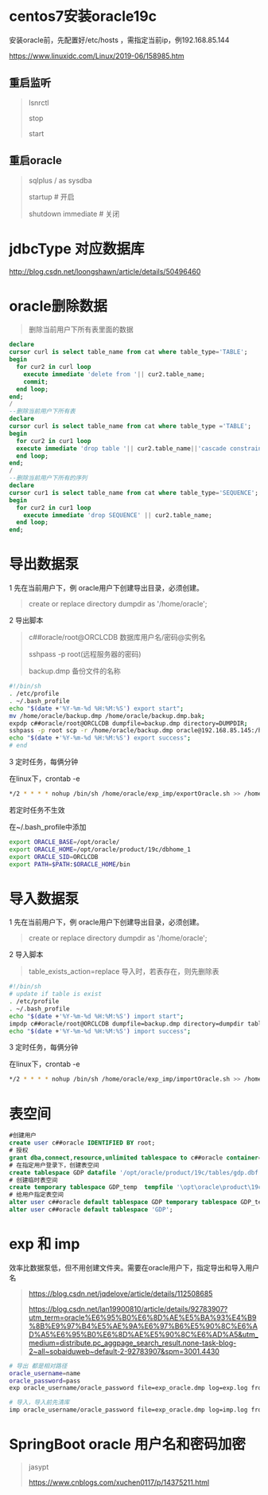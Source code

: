 # centos7安装oracle19c

安装oracle前，先配置好/etc/hosts ，需指定当前ip，例192.168.85.144

https://www.linuxidc.com/Linux/2019-06/158985.htm

## 重启监听

> lsnrctl
>
> stop
>
> start

## 重启oracle

> sqlplus / as sysdba
>
> startup  # 开启
>
> shutdown immediate  # 关闭

# jdbcType 对应数据库

http://blog.csdn.net/loongshawn/article/details/50496460

# oracle删除数据

> 删除当前用户下所有表里面的数据

```sql
declare
cursor curl is select table_name from cat where table_type='TABLE';
begin
  for cur2 in curl loop
    execute immediate 'delete from '|| cur2.table_name;
    commit;
  end loop;
end;
/
--删除当前用户下所有表
declare
cursor curl is select table_name from cat where table_type ='TABLE';
begin
  for cur2 in cur1 loop
  execute immediate 'drop table '|| cur2.table_name||'cascade constraints';
  end loop;
end;
/
--删除当前用户下所有的序列
declare
cursor cur1 is select table_name from cat where table_type='SEQUENCE';
begin
  for cur2 in cur1 loop
    execute immediate 'drop SEQUENCE' || cur2.table_name;
  end loop;
end;
```

# 导出数据泵

1 先在当前用户下，例  oracle用户下创建导出目录，必须创建。

> create or replace directory dumpdir as '/home/oracle';

2 导出脚本

> c##oracle/root@ORCLCDB  数据库用户名/密码@实例名
>
> sshpass -p  root(远程服务器的密码)
>
> backup.dmp 备份文件的名称

```sh
#!/bin/sh
. /etc/profile
. ~/.bash_profile
echo "$(date +'%Y-%m-%d %H:%M:%S') export start";
mv /home/oracle/backup.dmp /home/oracle/backup.dmp.bak;
expdp c##oracle/root@ORCLCDB dumpfile=backup.dmp directory=DUMPDIR;
sshpass -p root scp -r /home/oracle/backup.dmp oracle@192.168.85.145:/home/oracle/;
echo "$(date +'%Y-%m-%d %H:%M:%S') export success";
# end
```

3 定时任务，每俩分钟

在linux下，crontab -e

```sh
*/2 * * * * nohup /bin/sh /home/oracle/exp_imp/exportOracle.sh >> /home/oracle/exp_imp/log.txt &
```

若定时任务不生效

在~/.bash_profile中添加

```sh
export ORACLE_BASE=/opt/oracle/
export ORACLE_HOME=/opt/oracle/product/19c/dbhome_1
export ORACLE_SID=ORCLCDB
export PATH=$PATH:$ORACLE_HOME/bin
```

# 导入数据泵

1 先在当前用户下，例  oracle用户下创建导出目录，必须创建。

> create or replace directory dumpdir as '/home/oracle';

2 导入脚本

> table_exists_action=replace  导入时，若表存在，则先删除表

```sh
#!/bin/sh
# update if table is exist
. /etc/profile
. ~/.bash_profile
echo "$(date +'%Y-%m-%d %H:%M:%S') import start";
impdp c##oracle/root@ORCLCDB dumpfile=backup.dmp directory=dumpdir table_exists_action=replace
echo "$(date +'%Y-%m-%d %H:%M:%S') import success";
```

3 定时任务，每俩分钟

在linux下，crontab -e

```sh
*/2 * * * * nohup /bin/sh /home/oracle/exp_imp/importOracle.sh >> /home/oracle/exp_imp/log.txt &
```

# 表空间

```sql
#创建用户
create user c##oracle IDENTIFIED BY root; 
# 授权
grant dba,connect,resource,unlimited tablespace to c##oracle container=all;
# 在指定用户登录下，创建表空间
create tablespace GDP datafile '/opt/oracle/product/19c/tables/gdp.dbf' size 200M  AUTOEXTEND ON;
# 创建临时表空间
create temporary tablespace GDP_temp  tempfile '\opt\oracle\product\19c\tables\gdp_temp.dbf' size 100m reuse autoextend on next 20m maxsize unlimited; 
# 给用户指定表空间
alter user c##oracle default tablespace GDP temporary tablespace GDP_temp;
alter user c##oracle default tablespace 'GDP';
```

# exp 和 imp

效率比数据泵低，但不用创建文件夹。需要在oracle用户下，指定导出和导入用户名

> https://blog.csdn.net/jqdelove/article/details/112508685
>
> https://blog.csdn.net/lan19900810/article/details/92783907?utm_term=oracle%E6%95%B0%E6%8D%AE%E5%BA%93%E4%B9%8B%E9%97%B4%E5%AE%9A%E6%97%B6%E5%90%8C%E6%AD%A5%E6%95%B0%E6%8D%AE%E5%90%8C%E6%AD%A5&utm_medium=distribute.pc_aggpage_search_result.none-task-blog-2~all~sobaiduweb~default-2-92783907&spm=3001.4430

```sh
# 导出 都是相对路径
oracle_username=name
oracle_password=pass
exp oracle_username/oracle_password file=exp_oracle.dmp log=exp.log fromuser=name

# 导入，导入前先清库
imp oracle_username/oracle_password file=exp_oracle.dmp log=imp.log fromuser=name touser=name ignore=y
```

# SpringBoot oracle 用户名和密码加密

> jasypt
>
> https://www.cnblogs.com/xuchen0117/p/14375211.html

 